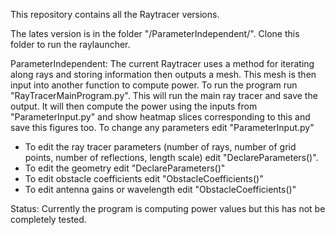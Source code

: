 This repository contains all the Raytracer versions.

The lates version is in the folder "/ParameterIndependent/". Clone this folder to run the raylauncher.

ParameterIndependent:
The current Raytracer uses a method for iterating along rays and storing information then outputs a mesh. This mesh is then input into another function to compute power.
To run the program run "RayTracerMainProgram.py". This will run the main ray tracer and save the output. It will then compute the power using the inputs from "ParameterInput.py" and show heatmap slices corresponding to this and save this figures too.
To change any parameters edit "ParameterInput.py"
- To edit the ray tracer parameters (number of rays, number of grid points, number of reflections, length scale) edit "DeclareParameters()".
- To edit the geometry edit "DeclareParameters()"
- To edit obstacle coefficients edit "ObstacleCoefficients()"
- To edit antenna gains or wavelength edit "ObstacleCoefficients()"

Status: Currently the program is computing power values but this has not be completely tested. 
